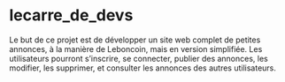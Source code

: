 # lecarre_de_devs
Le but de ce projet est de développer un site web complet de petites annonces, à la manière de Leboncoin, mais en version simplifiée. Les utilisateurs pourront s’inscrire, se connecter, publier des annonces, les modifier, les supprimer, et consulter les annonces des autres utilisateurs.
